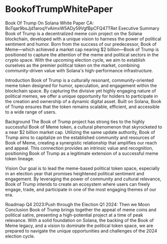 # BookofTrumpWhitePaper
Book Of Trump On Solana White Paper
CA: BoTqar9bsJjd1aroqYvAimxW5ADy59VgfBpCFQ47TRet
Executive Summary
Book of Trump is a decentralized meme coin project on the Solana blockchain, developed with a unique vision to harness the power of political sentiment and humor. Born from the success of our predecessor, Book of Meme—which achieved a market cap nearing $2 billion—Book of Trump is positioned to capture the attention of the meme and political sectors in the crypto space. With the upcoming election cycle, we aim to establish ourselves as the premier political token on the market, combining community-driven value with Solana's high-performance infrastructure.

Introduction
Book of Trump is a culturally resonant, community-oriented meme token designed for humor, speculation, and engagement within the blockchain space. By capturing the divisive yet highly engaging nature of political memes, we offer a unique opportunity for holders to participate in the creation and ownership of a dynamic digital asset. Built on Solana, Book of Trump ensures that the token remains scalable, efficient, and accessible to a wide range of users.

Background
The Book of Trump project has strong ties to the highly successful Book of Meme token, a cultural phenomenon that skyrocketed to a near $2 billion market cap. Utilizing the same update authority, Book of Trump aims to capitalize on the established community and resources of Book of Meme, creating a synergistic relationship that amplifies our reach and appeal. This connection provides an intrinsic value and recognition, positioning Book of Trump as a legitimate extension of a successful meme token lineage.

Vision
Our goal is to lead the meme-based political token space, especially in an election year that promises heightened political sentiment and engagement. By leveraging the power of community and cultural relevance, Book of Trump intends to create an ecosystem where users can freely engage, trade, and participate in one of the most engaging themes of our era.


Roadmap
Q4 2023:Push through the Election
Q1 2024: Then we Moon
Conclusion
Book of Trump brings together the appeal of meme coins and political satire, presenting a high-potential project at a time of peak relevance. With a solid foundation on Solana, the backing of the Book of Meme legacy, and a vision to dominate the political token space, we are prepared to navigate the unique opportunities and challenges of the 2024 election cycle.

